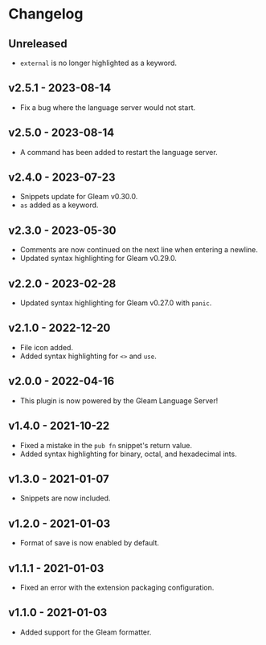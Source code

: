 # Changelog

## Unreleased

- `external` is no longer highlighted as a keyword.

## v2.5.1 - 2023-08-14

- Fix a bug where the language server would not start.

## v2.5.0 - 2023-08-14

- A command has been added to restart the language server.

## v2.4.0 - 2023-07-23

- Snippets update for Gleam v0.30.0.
- `as` added as a keyword.

## v2.3.0 - 2023-05-30

- Comments are now continued on the next line when entering a newline.
- Updated syntax highlighting for Gleam v0.29.0.

## v2.2.0 - 2023-02-28

- Updated syntax highlighting for Gleam v0.27.0 with `panic`.

## v2.1.0 - 2022-12-20

- File icon added.
- Added syntax highlighting for `<>` and `use`.

## v2.0.0 - 2022-04-16

- This plugin is now powered by the Gleam Language Server!

## v1.4.0 - 2021-10-22

- Fixed a mistake in the `pub fn` snippet's return value.
- Added syntax highlighting for binary, octal, and hexadecimal ints.

## v1.3.0 - 2021-01-07

- Snippets are now included.

## v1.2.0 - 2021-01-03

- Format of save is now enabled by default.

## v1.1.1 - 2021-01-03

- Fixed an error with the extension packaging configuration.

## v1.1.0 - 2021-01-03

- Added support for the Gleam formatter.
